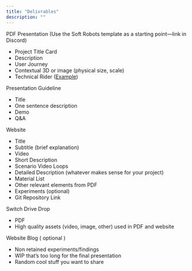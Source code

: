 ```yaml
---
title: "Delivrables"
description: ""
---
```


PDF Presentation (Use the Soft Robots template as a starting point—link in Discord) 
* Project Title Card
* Description
* User Journey
* Contextual 3D or image (physical size, scale)
* Technical Rider ([Example](https://docs.google.com/document/d/1f4hrnj2XuR3KpHsA_YQSYXhEM4lHP1CE2jD_a4I9QwM/edit?tab=t.0#heading=h.c5g0168bf9yx))

Presentation Guideline
* Title
* One sentence description
* Demo
* Q&A

Website
* Title 
* Subtitle (brief explanation)
* Video
* Short Description
* Scenario Video Loops
* Detailed Description (whatever makes sense for your project) 
* Material List
* Other relevant elements from PDF
* Experiments (optional)
* Git Repository Link

Switch Drive Drop
* PDF
* High quality assets (video, image, other) used in PDF and website

Website Blog ( optional )
* Non retained experiments/findings
* WIP that’s too long for the final presentation
* Random cool stuff you want to share

